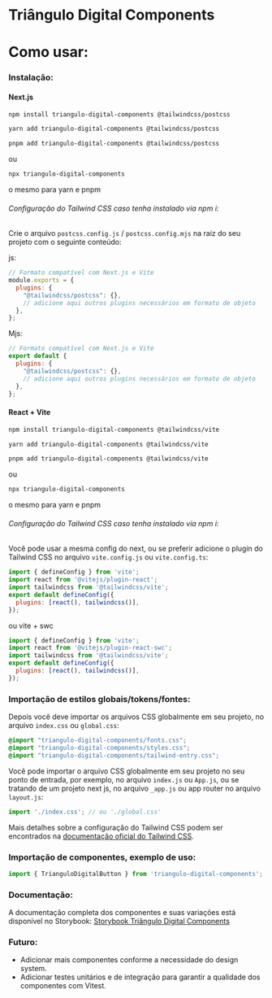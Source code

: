 # Triângulo Digital Components

# Como usar:

### Instalação:

#### Next.js

```bash
npm install triangulo-digital-components @tailwindcss/postcss
```
```bash
yarn add triangulo-digital-components @tailwindcss/postcss
```
```bash
pnpm add triangulo-digital-components @tailwindcss/postcss
```
ou

```bash
npx triangulo-digital-components
```
o mesmo para yarn e pnpm

###### Configuração do Tailwind CSS caso tenha instalado via npm i:

Crie o arquivo `postcss.config.js` / `postcss.config.mjs` na raiz do seu projeto com o seguinte conteúdo:

js:
```javascript
// Formato compatível com Next.js e Vite
module.exports = {
  plugins: {
    "@tailwindcss/postcss": {},
    // adicione aqui outros plugins necessários em formato de objeto
  },
};
```
Mjs:
```javascript
// Formato compatível com Next.js e Vite
export default {
  plugins: {
    "@tailwindcss/postcss": {},
    // adicione aqui outros plugins necessários em formato de objeto
  },
};
```
#### React + Vite

```bash
npm install triangulo-digital-components @tailwindcss/vite
```
```bash
yarn add triangulo-digital-components @tailwindcss/vite
```
```bash
pnpm add triangulo-digital-components @tailwindcss/vite
```

ou

```bash
npx triangulo-digital-components
```
o mesmo para yarn e pnpm

###### Configuração do Tailwind CSS caso tenha instalado via npm i:

Você pode usar a mesma config do next, ou se preferir adicione o plugin do Tailwind CSS no arquivo `vite.config.js` ou `vite.config.ts`:
```javascript
import { defineConfig } from 'vite';
import react from '@vitejs/plugin-react';
import tailwindcss from '@tailwindcss/vite';
export default defineConfig({
  plugins: [react(), tailwindcss()],
});
```
ou vite + swc
```javascript
import { defineConfig } from 'vite';
import react from '@vitejs/plugin-react-swc';
import tailwindcss from '@tailwindcss/vite';
export default defineConfig({
  plugins: [react(), tailwindcss()],
});
```

### Importação de estilos globais/tokens/fontes:
Depois você deve importar os arquivos CSS globalmente em seu projeto, no arquivo `index.css` ou `global.css`:
```css
@import "triangulo-digital-components/fonts.css";
@import "triangulo-digital-components/styles.css";
@import "triangulo-digital-components/tailwind-entry.css";
```

Você pode importar o arquivo CSS globalmente em seu projeto no seu ponto de entrada, por exemplo, no arquivo `index.js` ou `App.js`, ou se tratando de um projeto next js, no arquivo `_app.js` ou app router no arquivo `layout.js`:
```javascript
import './index.css'; // ou './global.css'
```

Mais detalhes sobre a configuração do Tailwind CSS podem ser encontrados na [documentação oficial do Tailwind CSS](https://tailwindcss.com/docs/installation).

### Importação de componentes, exemplo de uso:
```javascript
import { TrianguloDigitalButton } from 'triangulo-digital-components';
```

### Documentação:
A documentação completa dos componentes e suas variações está disponível no Storybook: [Storybook Triângulo Digital Components](https://triangulo-digital-components.vercel.app/)


### Futuro:
- Adicionar mais componentes conforme a necessidade do design system.
- Adicionar testes unitários e de integração para garantir a qualidade dos componentes com Vitest.
